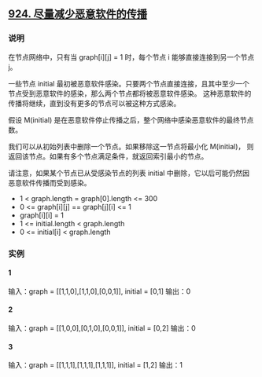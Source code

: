 ## [924. 尽量减少恶意软件的传播](https://leetcode-cn.com/problems/minimize-malware-spread/)

### 说明
在节点网络中，只有当 graph[i][j] = 1 时，每个节点 i 能够直接连接到另一个节点 j。

一些节点 initial 最初被恶意软件感染。只要两个节点直接连接，且其中至少一个节点受到恶意软件的感染，那么两个节点都将被恶意软件感染。
这种恶意软件的传播将继续，直到没有更多的节点可以被这种方式感染。

假设 M(initial) 是在恶意软件停止传播之后，整个网络中感染恶意软件的最终节点数。

我们可以从初始列表中删除一个节点。如果移除这一节点将最小化 M(initial)， 则返回该节点。如果有多个节点满足条件，就返回索引最小的节点。

请注意，如果某个节点已从受感染节点的列表 initial 中删除，它以后可能仍然因恶意软件传播而受到感染。

* 1 < graph.length = graph[0].length <= 300
* 0 <= graph[i][j] == graph[j][i] <= 1
* graph[i][i] = 1
* 1 <= initial.length < graph.length
* 0 <= initial[i] < graph.length

### 实例
#### 1
输入：graph = [[1,1,0],[1,1,0],[0,0,1]], initial = [0,1]
输出：0

#### 2
输入：graph = [[1,0,0],[0,1,0],[0,0,1]], initial = [0,2]
输出：0

#### 3
输入：graph = [[1,1,1],[1,1,1],[1,1,1]], initial = [1,2]
输出：1